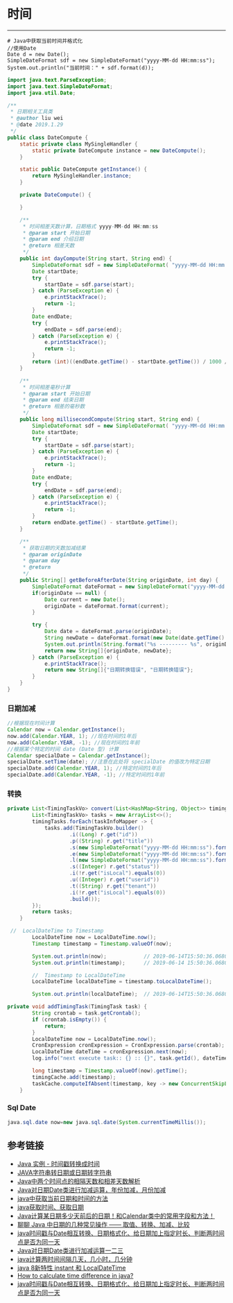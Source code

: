 # 时间
***
```
# Java中获取当前时间并格式化
//使用Date
Date d = new Date();
SimpleDateFormat sdf = new SimpleDateFormat("yyyy-MM-dd HH:mm:ss");
System.out.println("当前时间：" + sdf.format(d));
```

```java
import java.text.ParseException;
import java.text.SimpleDateFormat;
import java.util.Date;

/**
 * 日期相关工具类
 * @author liu wei
 * @date 2019.1.29
 */
public class DateCompute {
    static private class MySingleHandler {
        static private DateCompute instance = new DateCompute();
    }

    static public DateCompute getInstance() {
        return MySingleHandler.instance;
    }

    private DateCompute() {

    }

    /**
     * 时间相差天数计算，日期格式 yyyy-MM-dd HH:mm:ss
     * @param start 开始日期
     * @param end 介绍日期
     * @return 相差天数
     */
    public int dayCompute(String start, String end) {
        SimpleDateFormat sdf = new SimpleDateFormat( "yyyy-MM-dd HH:mm:ss" );
        Date startDate;
        try {
            startDate = sdf.parse(start);
        } catch (ParseException e) {
            e.printStackTrace();
            return -1;
        }
        Date endDate;
        try {
            endDate = sdf.parse(end);
        } catch (ParseException e) {
            e.printStackTrace();
            return -1;
        }
        return (int)((endDate.getTime() - startDate.getTime()) / 1000 / 60 / 60 / 24);
    }

    /**
     * 时间相差毫秒计算
     * @param start 开始日期
     * @param end 结束日期
     * @return 相差的毫秒数
     */
    public long millisecondCompute(String start, String end) {
        SimpleDateFormat sdf = new SimpleDateFormat( "yyyy-MM-dd HH:mm:ss" );
        Date startDate;
        try {
            startDate = sdf.parse(start);
        } catch (ParseException e) {
            e.printStackTrace();
            return -1;
        }
        Date endDate;
        try {
            endDate = sdf.parse(end);
        } catch (ParseException e) {
            e.printStackTrace();
            return -1;
        }
        return endDate.getTime() - startDate.getTime();
    }

    /**
     * 获取日期的天数加减结果
     * @param originDate
     * @param day
     * @return
     */
    public String[] getBeforeAfterDate(String originDate, int day) {
        SimpleDateFormat dateFormat = new SimpleDateFormat("yyyy-MM-dd HH:mm:ss");
        if(originDate == null) {
            Date current = new Date();
            originDate = dateFormat.format(current);
        }

        try {
            Date date = dateFormat.parse(originDate);
            String newDate = dateFormat.format(new Date(date.getTime() - (long)day * 24 * 60 * 60 * 1000));
            System.out.println(String.format("%s --------- %s", originDate, newDate));
            return new String[]{originDate, newDate};
        } catch (ParseException e) {
            e.printStackTrace();
            return new String[]{"日期转换错误", "日期转换错误"};
        }
    }
}
```

### 日期加减
```java
//根据现在时间计算
Calendar now = Calendar.getInstance(); 
now.add(Calendar.YEAR, 1); //现在时间的1年后
now.add(Calendar.YEAR, -1); //现在时间的1年前
//根据某个特定的时间 date (Date 型) 计算
Calendar specialDate = Calendar.getInstance();
specialDate.setTime(date); //注意在此处将 specialDate 的值改为特定日期
specialDate.add(Calendar.YEAR, 1); //特定时间的1年后
specialDate.add(Calendar.YEAR, -1); //特定时间的1年前
```

### 转换

```java
private List<TimingTaskVo> convert(List<HashMap<String, Object>> timingTasks) {
        List<TimingTaskVo> tasks = new ArrayList<>();
        timingTasks.forEach(taskInfoMapper -> {
            tasks.add(TimingTaskVo.builder()
                    .i((Long) r.get("id"))
                    .p((String) r.get("title"))
                    .s(new SimpleDateFormat("yyyy-MM-dd HH:mm:ss").format((((Timestamp) r.get("starttime")).getTime())))
                    .e(new SimpleDateFormat("yyyy-MM-dd HH:mm:ss").format((((Timestamp) r.get("endtime")).getTime())))
                    .l(new SimpleDateFormat("yyyy-MM-dd HH:mm:ss").format((((Timestamp) r.get("lastupdatetime")).getTime())))
                    .s((Integer) r.get("status"))
                    .i(!r.get("isLocal").equals(0))
                    .u((Integer) r.get("userid"))
                    .t((String) r.get("tenant"))
                    .i(!r.get("isLocal").equals(0))
                    .build());
        });
        return tasks;
    }
```

```java
 //  LocalDateTime to Timestamp
        LocalDateTime now = LocalDateTime.now();
        Timestamp timestamp = Timestamp.valueOf(now);

        System.out.println(now);            // 2019-06-14T15:50:36.068076300
        System.out.println(timestamp);      // 2019-06-14 15:50:36.0680763

        //  Timestamp to LocalDateTime
        LocalDateTime localDateTime = timestamp.toLocalDateTime();

        System.out.println(localDateTime);  // 2019-06-14T15:50:36.068076300
```

```java
private void addTimingTask(TimingTask task) {
        String crontab = task.getCrontab();
        if (crontab.isEmpty()) {
            return;
        }
        LocalDateTime now = LocalDateTime.now();
        CronExpression cronExpression = CronExpression.parse(crontab);
        LocalDateTime dateTime = cronExpression.next(now);
        log.info("next execute task:: {} :: {}", task.getId(), dateTime);

        long timestamp = Timestamp.valueOf(now).getTime();
        timingCache.add(timestamp);
        taskCache.computeIfAbsent(timestamp, key -> new ConcurrentSkipListSet<>()).add(task.getId());
    }
```

### Sql Date
```java
java.sql.date now=new java.sql.date(System.currentTimeMillis());
```

## 参考链接
- [Java 实例 - 时间戳转换成时间](http://www.runoob.com/java/date-timestamp2date.html)
- [JAVA字符串转日期或日期转字符串](https://blog.csdn.net/cwcwj3069/article/details/52164559)
- [Java中两个时间点的相隔天数和相差天数解析](https://blog.csdn.net/qq_30051139/article/details/55270862)
- [Java对日期Date类进行加减运算，年份加减，月份加减](https://my.oschina.net/u/195267/blog/355171)
- [java中获取当前日期和时间的方法](https://www.jianshu.com/p/f6bd187b7627)
- [java获取时间、获取日期](https://blog.csdn.net/qy1387/article/details/7887696)
- [Java计算某日期多少天前后的日期！和Calendar类中的常用字段和方法！](https://blog.csdn.net/u013456370/article/details/45132373)
- [聊聊 Java 中日期的几种常见操作 —— 取值、转换、加减、比较](https://www.cnblogs.com/honoka/p/4972442.html)
- [java时间戳与Date相互转换、日期格式化、给日期加上指定时长、判断两时间点是否为同一天](https://blog.csdn.net/fanrenxiang/article/details/80531649)
- [Java对日期Date类进行加减运算一二三](https://blog.csdn.net/hacker_Lees/article/details/74351838)
- [java计算两时间间隔几天，几小时，几分钟](https://blog.csdn.net/qq_25905159/article/details/100573463)
- [java 8新特性 instant 和 LocalDateTime](https://blog.csdn.net/fragrant_no1/article/details/83988042)
- [How to calculate time difference in java?](https://stackoverflow.com/questions/4927856/how-to-calculate-time-difference-in-java)
- [java时间戳与Date相互转换、日期格式化、给日期加上指定时长、判断两时间点是否为同一天](https://blog.csdn.net/fanrenxiang/article/details/80531649)